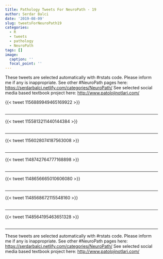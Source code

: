 ```yaml
---
title: Pathology Tweets For NeuroPath - 19
author: Serdar Balci
date: '2019-08-09'
slug: tweetsForNeuroPath19
categories:
  - R
  - tweets
  - pathology
  - NeuroPath
tags: []
image:
  caption: ''
  focal_point: ''
---
```



These tweets are selected automatically with #rstats code. Please inform me if any is inappropriate.
See other #NeuroPath pages here: https://serdarbalci.netlify.com/categories/NeuroPath/ 
See selected social media based textbook project here: http://www.patolojinotlari.com/

{{< tweet 1156889949465169922 >}}
<br>
<br>
<hr>
{{< tweet 1155813211440144384 >}}
<br>
<br>
<hr>
{{< tweet 1156028074187563008 >}}
<br>
<br>
<hr>
{{< tweet 1148742764777168898 >}}
<br>
<br>
<hr>
{{< tweet 1148656665010606080 >}}
<br>
<br>
<hr>
{{< tweet 1148568672115548160 >}}
<br>
<br>
<hr>
{{< tweet 1148564195463651328 >}}
<br>
<br>
<hr>


These tweets are selected automatically with #rstats code. Please inform me if any is inappropriate.
See other #NeuroPath pages here: https://serdarbalci.netlify.com/categories/NeuroPath/ 
See selected social media based textbook project here: http://www.patolojinotlari.com/
